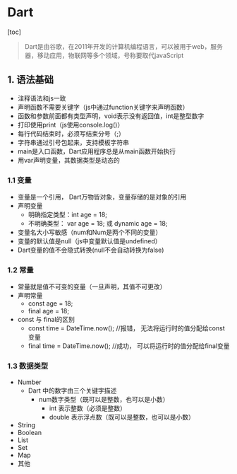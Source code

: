 # Dart
[toc]

> Dart是由谷歌，在2011年开发的计算机编程语言，可以被用于web，服务器，移动应用，物联网等多个领域，号称要取代javaScript

## 1. 语法基础
- 注释语法和js一致
- 声明函数不需要关键字（js中通过function关键字来声明函数）
- 函数和参数前面都有类型声明，void表示没有返回值，int是整型数字
- 打印使用print（js使用console.log()）
- 每行代码结束时，必须写结束分号（;）
- 字符串通过引号包起来，支持模板字符串
- main是入口函数，Dart应用程序总是从main函数开始执行
- 用var声明变量，其数据类型是动态的

### 1.1 变量
- 变量是一个引用， Dart万物皆对象，变量存储的是对象的引用
- 声明变量
  - 明确指定类型：int age = 18;
  - 不明确类型： var age = 18; 或 dynamic age = 18;
- 变量名大小写敏感（num和Num是两个不同的变量）
- 变量的默认值是null（js中变量默认值是undefined）
- Dart变量的值不会隐式转换(null不会自动转换为false)

### 1.2 常量
- 常量就是值不可变的变量（一旦声明，其值不可更改）
- 声明常量
  - const age = 18;
  - final age = 18;
- const 与 final的区别
  - const time = DateTime.now(); //报错， 无法将运行时的值分配给const变量
  - final time = DateTime.now(); //成功， 可以将运行时的值分配给final变量

### 1.3 数据类型
- Number
  - Dart 中的数字由三个关键字描述
    - num数字类型（既可以是整数，也可以是小数）
      - int 表示整数（必须是整数）
      - double 表示浮点数（既可以是整数，也可以是小数）
- String
- Boolean
- List 
- Set
- Map
- 其他